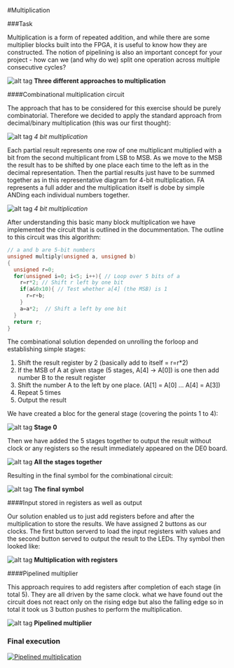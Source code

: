#Multiplication

###Task

Multiplication is a form of repeated addition, and while there are some multiplier blocks built into the FPGA, it is useful to know how they are constructed. The notion of pipelining is also an important concept for your project - how can we (and why do we) split one operation across multiple consecutive cycles?

![alt tag](https://github.com/m8pple/eie1_fpga_lab/raw/master/resources/images/multiplier.png)
__Three different approaches to multiplication__

####Combinational multiplication circuit

The approach that has to be considered for this exercise should be purely combinatorial. Therefore we decided to apply the standard approach from decimal/binary multiplication (this was our first thought):

![alt tag](http://www.electronicshub.org/wp-content/uploads/2015/06/Binary-Multiplication.jpg)
_4 bit multiplication_

Each partial result represents one row of one multiplicant multiplied with a bit from the second multiplicant from LSB to MSB. As we move to the MSB the result has to be shifted by one place each time to the left as in the decimal representation. Then the partial results just have to be summed together as in this representative diagram for 4-bit multiplication. FA represents a full adder and the multiplication itself is dobe by simple ANDing each individual numbers together. 

![alt tag](http://computationstructures.org/notes/images/mul4-combinational.png)
_4 bit multiplication_

After understanding this basic many block multiplication we have implemented the circuit that is outlined in the docummentation. The outline to this circuit was this algorithm:

```C
// a and b are 5-bit numbers
unsigned multiply(unsigned a, unsigned b)
{
  unsigned r=0;
  for(unsigned i=0; i<5; i++){ // Loop over 5 bits of a
    r=r*2; // Shift r left by one bit
    if(a&0x10){ // Test whether a[4] (the MSB) is 1
      r=r+b;
    }
    a=a*2;	// Shift a left by one bit
  }
  return r;
}
```

The combinational solution depended on unrolling the forloop and establishing simple stages:

1. Shift the result register by 2 (basically add to itself = r=r*2)
2. If the MSB of A at given stage (5 stages, A[4] -> A[0]) is one then add number B to the result register
3. Shift the number A to the left by one place. (A[1] = A[0] ... A[4] = A[3])
4. Repeat 5 times
5. Output the result

We have created a bloc for the general stage (covering the points 1 to 4):

![alt tag](http://i67.tinypic.com/2rw6p04.png)
__Stage 0__

Then we have added the 5 stages together to output the result without clock or any registers so the result immediately appeared on the DE0 board.

![alt tag](http://i64.tinypic.com/w7c18w.png)
__All the stages together__

Resulting in the final symbol for the combinational circuit:

![alt tag](http://i67.tinypic.com/2gtz1p2.png)
__The final symbol__

####Input stored in registers as well as output

Our solution enabled us to just add registers before and after the multiplication to store the results. We have assigned 2 buttons as our clocks. The first button serverd to load the input registers with values and the second button served to output the result to the LEDs. Thy symbol then looked like: 

![alt tag](http://i65.tinypic.com/2dszkp.png)
__Multiplication with registers__

####Pipelined multiplier

This approach requires to add registers after completion of each stage (in total 5). They are all driven by the same clock. what we have found out the circuit does not react only on the rising edge but also the falling edge so in total it took us 3 button pushes to perform the multiplication. 

![alt tag](http://i64.tinypic.com/2lm4ac2.png)
__Pipelined multiplier__


### Final execution
[![Pipelined multiplication](http://i64.tinypic.com/2ldg047.png)](https://youtu.be/_2HSg7QheQg "Pipelined multiplication")
